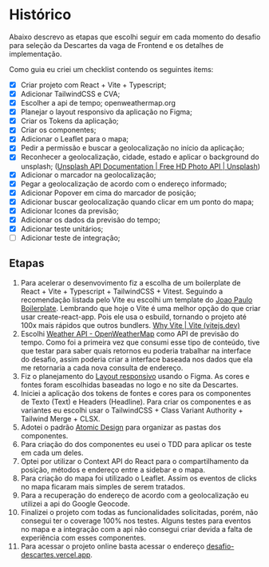 # Histórico

Abaixo descrevo as etapas que escolhi seguir em cada momento do desafio para seleção da Descartes da vaga de Frontend e os detalhes de implementação.

Como guia eu criei um checklist contendo os seguintes items:

- [x] Criar projeto com React + Vite + Typescript;
- [x] Adicionar TailwindCSS e CVA;
- [x] Escolher a api de tempo; openweathermap.org
- [x] Planejar o layout responsivo da aplicação no Figma;
- [x] Criar os Tokens da aplicação;
- [x] Criar os componentes;
- [x] Adicionar o Leaflet para o mapa;
- [x] Pedir a permissão e buscar a geolocalização no início da aplicação;
- [x] Reconhecer a geolocalização, cidade, estado e aplicar o background do unsplash; ([Unsplash API Documentation | Free HD Photo API | Unsplash](https://unsplash.com/documentation#get-a-random-photo))
- [x] Adicionar o marcador na geolocalização;
- [x] Pegar a geolocalização de acordo com o endereço informado;
- [x] Adicionar Popover em cima do marcador de posição;
- [x] Adicionar buscar geolocalização quando clicar em um ponto do mapa;
- [x] Adicionar Icones da previsão;
- [x] Adicionar os dados da previsão do tempo;
- [x] Adicionar teste unitários;
- [ ] Adicionar teste de integração;

## Etapas

1. Para acelerar o desenvovimento fiz a escolha de um boilerplate de React + Vite + Typescript + TailwindCSS + Vitest. Seguindo a recomendação listada pelo Vite eu escolhi um template do [Joao Paulo Boilerplate](joaopaulomoraes/reactjs-vite-tailwindcss-boilerplate). Lembrando que hoje o Vite é uma melhor opção do que criar usar create-react-app. Pois ele usa o esbuild, tornando o projeto até 100x mais rápidos que outros bundlers. [Why Vite | Vite (vitejs.dev)](https://vitejs.dev/guide/why.html)
2. Escolhi [Weather API - OpenWeatherMap](https://openweathermap.org/api) como API de previsão do tempo. Como foi a primeira vez que consumi esse tipo de conteúdo, tive que testar para saber quais retornos eu poderia trabalhar na interface do desafio, assim poderia criar a interface baseada nos dados que ela me retornaria a cada nova consulta de endereço.
3. Fiz o planejamento do [Layout responsivo](https://www.figma.com/file/rn1I11GEmr0R8dWJfB7NUq/Descartes?type=design&node-id=0%3A1&t=wxjyVvHyP11rTnXz-1) usando o Figma. As cores e fontes foram escolhidas baseadas no logo e no site da Descartes.
4. Iniciei a aplicação dos tokens de fontes e cores para os componentes de Texto (Text) e Headers (Headline). Para criar os componentes e as variantes eu escolhi usar o TailwindCSS + Class Variant Authority + Tailwind Merge + CLSX.
5. Adotei o padrão [Atomic Design](https://awari.com.br/atomic-design/) para organizar as pastas dos componentes.
6. Para criação do dos componentes eu usei o TDD para aplicar os teste em cada um deles.
7. Optei por utilizar o Context API do React para o compartilhamento da posição, métodos e endereço entre a sidebar e o mapa.
8. Para criação do mapa foi utilizado o Leaflet. Assim os eventos de clicks no mapa ficaram mais simples de serem tratados.
9. Para a recuperação do endereço de acordo com a geolocalização eu utilizei a api do Google Geocode.
10. Finalizei o projeto com todas as funcionalidades solicitadas, porém, não consegui ter o coverage 100% nos testes. Alguns testes para eventos no mapa e a integração com a api não consegui criar devida a falta de experiência com esses componentes.
11. Para acessar o projeto online basta acessar o endereço [desafio-descartes.vercel.app](https://desafio-descartes.vercel.app/).
